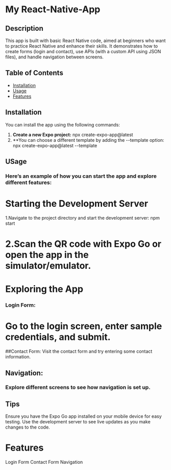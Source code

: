 # My React-Native-App

## Description
This app is built with basic React Native code, aimed at beginners who want to practice React Native and enhance their skills. It demonstrates how to create forms (login and contact), use APIs (with a custom API using JSON files), and handle navigation between screens.

## Table of Contents
- [Installation](#installation)
- [Usage](#usage)
- [Features](#features)

## Installation
You can install the app using the following commands:

1. **Create a new Expo project:**
   npx create-expo-app@latest
2. **You can choose a different template by adding the --template option:
   npx create-expo-app@latest --template

## USage
### Here’s an example of how you can start the app and explore different features:

# Starting the Development Server
  1.Navigate to the project directory and start the development server:
    npm start

# 2.Scan the QR code with Expo Go or open the app in the simulator/emulator.

# Exploring the App
 ### Login Form:

# Go to the login screen, enter sample credentials, and submit.
 ##Contact Form:
  Visit the contact form and try entering some contact information.

 ## Navigation:
  ### Explore different screens to see how navigation is set up.

 ## Tips
  Ensure you have the Expo Go app installed on your mobile device for easy testing.
  Use the development server to see live updates as you make changes to the code.
  
# Features
  Login Form
  Contact Form
  Navigation
